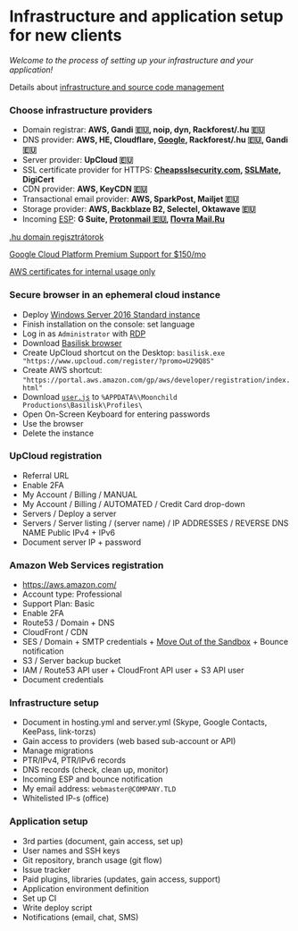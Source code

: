 # Infrastructure and application setup for new clients

*Welcome to the process of setting up your infrastructure and your application!*

Details about [infrastructure and source code management](https://git.io/vNryB)

### Choose infrastructure providers

- Domain registrar: **AWS, Gandi :eu:, noip, dyn, Rackforest/.hu :eu:**
- DNS provider: **AWS, HE, Cloudflare, [Google](https://cloud.google.com/dns/pricing), Rackforest/.hu :eu:, Gandi :eu:**
- Server provider: **UpCloud :eu:**
- SSL certificate provider for HTTPS:
  **[Cheapsslsecurity.com](https://cheapsslsecurity.com/rapidssl/rapidsslcertificate.html), [SSLMate](https://sslmate.com/), DigiCert**
- CDN provider: **AWS, KeyCDN :eu:**
- Transactional email provider: **AWS, SparkPost, Mailjet :eu:**
- Storage provider: **AWS, Backblaze B2, Selectel, Oktawave :eu:**
- Incoming [ESP](https://twofactorauth.org/#email):
  **G Suite, [Protonmail :eu:](https://protonmail.com/signup), [Почта Mail.Ru](https://biz.mail.ru/mail/)**

[.hu domain regisztrátorok](http://www.domain.hu/domain/)

[Google Cloud Platform Premium Support for $150/mo](https://cloud.google.com/support/?options=premium-support#options)

[AWS certificates for internal usage only](https://aws.amazon.com/certificate-manager/faqs/#services_used)

### Secure browser in an ephemeral cloud instance

- Deploy [Windows Server 2016 Standard instance](https://my.upcloud.com/server/create)
- Finish installation on the console: set language
- Log in as `Administrator` with [RDP](https://ci.freerdp.com/job/freerdp-nightly-windows/arch=win64,label=vs2013/)
- Download [Basilisk browser](http://eu.basilisk-browser.org/release/basilisk-latest.win64.zip)
- Create UpCloud shortcut on the Desktop: `basilisk.exe "https://www.upcloud.com/register/?promo=U29Q8S"`
- Create AWS shortcut: `"https://portal.aws.amazon.com/gp/aws/developer/registration/index.html"`
- Download [`user.js`](https://github.com/szepeviktor/windows-workstation/blob/master/upcloud/user.js) to `%APPDATA%\Moonchild Productions\Basilisk\Profiles\`
- Open On-Screen Keyboard for entering passwords
- Use the browser
- Delete the instance

### UpCloud registration

- Referral URL
- Enable 2FA
- My Account / Billing / MANUAL
- My Account / Billing / AUTOMATED / Credit Card drop-down
- Servers / Deploy a server
- Servers / Server listing / (server name) / IP ADDRESSES / REVERSE DNS NAME Public IPv4 + IPv6
- Document server IP + password

### Amazon Web Services registration

- https://aws.amazon.com/
- Account type: Professional
- Support Plan: Basic
- Enable 2FA
- Route53 / Domain + DNS
- CloudFront / CDN
- SES / Domain + SMTP credentials +
  [Move Out of the Sandbox](https://docs.aws.amazon.com/ses/latest/DeveloperGuide/request-production-access.html) +
  Bounce notification
- S3 / Server backup bucket
- IAM / Route53 API user + CloudFront API user + S3 API user
- Document credentials

### Infrastructure setup

- Document in hosting.yml and server.yml (Skype, Google Contacts, KeePass, link-torzs)
- Gain access to providers (web based sub-account or API)
- Manage migrations
- PTR/IPv4, PTR/IPv6 records
- DNS records (check, clean up, monitor)
- Incoming ESP and bounce notification
- My email address: `webmaster@COMPANY.TLD`
- Whitelisted IP-s (office)

### Application setup

- 3rd parties (document, gain access, set up)
- User names and SSH keys
- Git repository, branch usage (git flow)
- Issue tracker
- Paid plugins, libraries (updates, gain access, support)
- Application environment definition
- Set up CI
- Write deploy script
- Notifications (email, chat, SMS)
